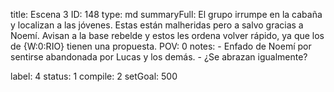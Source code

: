 title:          Escena 3
ID:             148
type:           md
summaryFull:    El grupo irrumpe en la cabaña y localizan a las jóvenes. Estas están malheridas pero a salvo gracias a Noemí. Avisan a la base rebelde y estos les ordena volver rápido, ya que los de {W:0:RIO} tienen una propuesta.
POV:            0
notes:          - Enfado de Noemí por sentirse abandonada por Lucas y los demás.
                - ¿Se abrazan igualmente?
                
label:          4
status:         1
compile:        2
setGoal:        500


